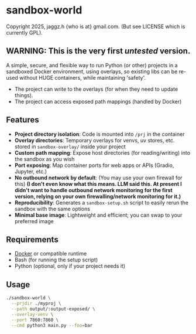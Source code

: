 # sandbox-world

Copyright 2025, jaggz.h {who is at} gmail.com. (But see LICENSE which is currently GPL).

## WARNING: This is the very first *untested* version.

A simple, secure, and flexible way to run Python (or other) projects in a sandboxed Docker environment, using overlays, so existing libs can be re-used without HUGE containers, while maintaining 'safety'.

 - The project can write to the overlays (for when they need to update things).
 - The project can access exposed path mappings (handled by Docker)

## Features

- **Project directory isolation**: Code is mounted into `/prj` in the container
- **Overlay directories**: Temporary overlays for venvs, uv stores, etc. stored in `sandbox-overlay/` inside your project
- **Custom path mapping**: Expose host directories (for reading/writing) into the sandbox as you wish
- **Port exposing**: Map container ports for web apps or APIs (Gradio, Jupyter, etc.)
- **No outbound network by default**: (You may use your own firewall for this) **(I don't even know what this means. LLM said this. At present I didn't want to handle outbound network monitoring for the first version, relying on your own firewalling/network monitoring for it.)**
- **Reproducibility**: Generates a `sandbox-setup.sh` script to easily rerun the sandbox with the same options
- **Minimal base image**: Lightweight and efficient; you can swap to your preferred image

## Requirements

- [Docker](https://docs.docker.com/get-docker/) or compatible runtime
- Bash (for running the setup script)
- Python (optional, only if your project needs it)

## Usage

```bash
./sandbox-world \
  --prjdir ./myproj \
  --path output/:output-exposed/ \
  --overlay-venv \
  --port 7860:7860 \
  --cmd python3 main.py --foo=bar
